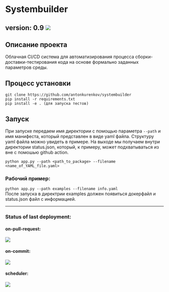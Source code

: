 # Systembuilder

version: 0.9
![](.github/.README_images/hub-builder-demo.gif)
-----
## Описание проекта
Облачная CI/CD система для автоматизирования процесса сборки-доставки-тестирования кода на основе формально заданных параметров среды.

## Процесс установки
```
git clone https://github.com/antonkurenkov/systembuilder
pip install -r requirements.txt
pip install -e . (для запуска тестов)
```
## Запуск
При запуске передаем имя директории с помощью параметра ``` --path ``` и имя манифеста, который представлен в виде yaml файла. Структуру yaml файла можно увидеть в примере. На выходе мы получаем внутри директории status.json, который, к примеру, может подхватываться из вне с помошью github action.     

``` python app.py --path <path_to_package> --filename <name_of_YAML_file.yaml> ```  
### Рабочий пример: 
``` python app.py --path examples --filename info.yaml ```  
После запуска в директрии examples должен появиться докерфайл и status.json файл с информацией.
  
  
----------------------------------------------------------------------------------------------------------------------
### Status of last deployment:<br>
#### on-pull-request:<br>
<img src="https://github.com/antonkurenkov/systembuilder/workflows/on-pull-request/badge.svg?branch=develop"><br>
#### on-commit:<br>
<img src="https://github.com/antonkurenkov/systembuilder/workflows/on-commit/badge.svg?branch=develop"><br>
#### scheduler:<br>
<img src="https://github.com/antonkurenkov/systembuilder/workflows/scheduler/badge.svg?branch=develop"><br>

